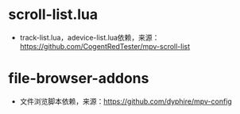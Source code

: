 # scroll-list.lua
* track-list.lua，adevice-list.lua依赖，来源：https://github.com/CogentRedTester/mpv-scroll-list

# file-browser-addons
* 文件浏览脚本依赖，来源：https://github.com/dyphire/mpv-config
